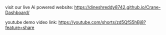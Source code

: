 visit our live Ai powered website:  https://dineshreddy8742.github.io/Crane-Dashboard/

youtube demo video link: https://youtube.com/shorts/zd5QfS5hBj8?feature=share
